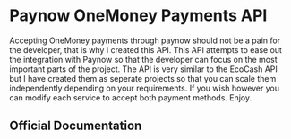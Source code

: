 # Paynow OneMoney Payments API

Accepting OneMoney payments through paynow should not be a pain for the developer, that is why I created this API. This API attempts to ease out the integration with Paynow so that the developer can focus on the most important parts of the project. The API is very similar to the EcoCash API but I have created them as seperate projects so that you can scale them independently depending on your requirements. If you wish however you can modify each service to accept both payment methods. Enjoy.

## Official Documentation
